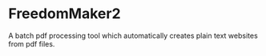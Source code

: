 FreedomMaker2
=============

A batch pdf processing tool which automatically creates plain text websites from pdf files.
